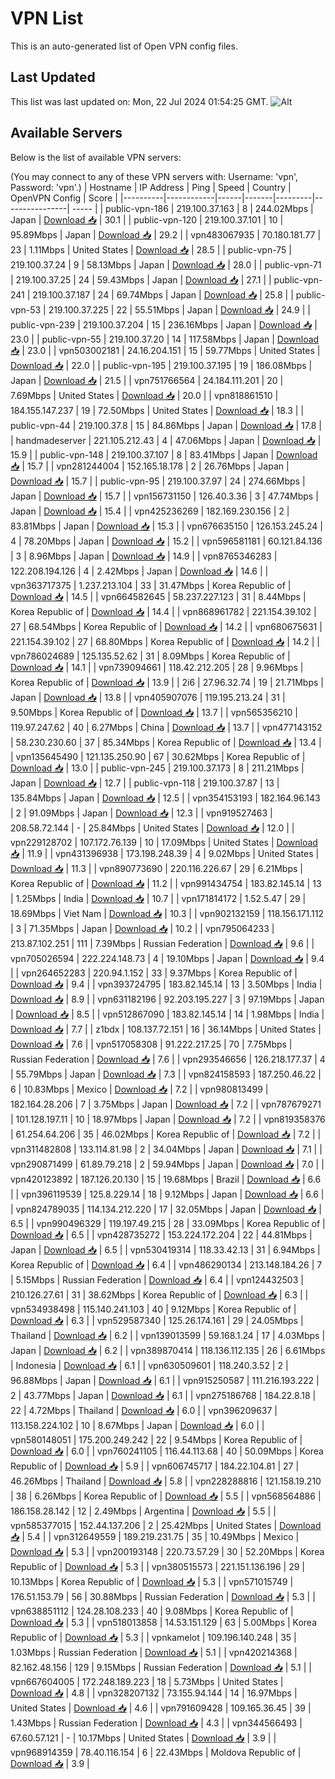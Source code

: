 # VPN List

This is an auto-generated list of Open VPN config files.

## Last Updated

This list was last updated on: Mon, 22 Jul 2024 01:54:25 GMT.
![Alt](https://repobeats.axiom.co/api/embed/186b98318ef1479477931607c1ad7d823f12451f.svg "Repobeats analytics image")

## Available Servers

Below is the list of available VPN servers:

(You may connect to any of these VPN servers with: Username: 'vpn', Password: 'vpn'.)
| Hostname | IP Address | Ping | Speed | Country | OpenVPN Config | Score |
|----------|------------|------|-------|---------|----------------| ----- |
| public-vpn-186 | 219.100.37.163 | 8 | 244.02Mbps | Japan | [Download 📥](./configs/server_0_JP.ovpn) | 30.1 |
| public-vpn-120 | 219.100.37.101 | 10 | 95.89Mbps | Japan | [Download 📥](./configs/server_1_JP.ovpn) | 29.2 |
| vpn483067935 | 70.180.181.77 | 23 | 1.11Mbps | United States | [Download 📥](./configs/server_2_US.ovpn) | 28.5 |
| public-vpn-75 | 219.100.37.24 | 9 | 58.13Mbps | Japan | [Download 📥](./configs/server_3_JP.ovpn) | 28.0 |
| public-vpn-71 | 219.100.37.25 | 24 | 59.43Mbps | Japan | [Download 📥](./configs/server_4_JP.ovpn) | 27.1 |
| public-vpn-241 | 219.100.37.187 | 24 | 69.74Mbps | Japan | [Download 📥](./configs/server_5_JP.ovpn) | 25.8 |
| public-vpn-53 | 219.100.37.225 | 22 | 55.51Mbps | Japan | [Download 📥](./configs/server_6_JP.ovpn) | 24.9 |
| public-vpn-239 | 219.100.37.204 | 15 | 236.16Mbps | Japan | [Download 📥](./configs/server_7_JP.ovpn) | 23.0 |
| public-vpn-55 | 219.100.37.20 | 14 | 117.58Mbps | Japan | [Download 📥](./configs/server_8_JP.ovpn) | 23.0 |
| vpn503002181 | 24.16.204.151 | 15 | 59.77Mbps | United States | [Download 📥](./configs/server_9_US.ovpn) | 22.0 |
| public-vpn-195 | 219.100.37.195 | 19 | 186.08Mbps | Japan | [Download 📥](./configs/server_10_JP.ovpn) | 21.5 |
| vpn751766564 | 24.184.111.201 | 20 | 7.69Mbps | United States | [Download 📥](./configs/server_11_US.ovpn) | 20.0 |
| vpn818861510 | 184.155.147.237 | 19 | 72.50Mbps | United States | [Download 📥](./configs/server_12_US.ovpn) | 18.3 |
| public-vpn-44 | 219.100.37.8 | 15 | 84.86Mbps | Japan | [Download 📥](./configs/server_13_JP.ovpn) | 17.8 |
| handmadeserver | 221.105.212.43 | 4 | 47.06Mbps | Japan | [Download 📥](./configs/server_14_JP.ovpn) | 15.9 |
| public-vpn-148 | 219.100.37.107 | 8 | 83.41Mbps | Japan | [Download 📥](./configs/server_15_JP.ovpn) | 15.7 |
| vpn281244004 | 152.165.18.178 | 2 | 26.76Mbps | Japan | [Download 📥](./configs/server_16_JP.ovpn) | 15.7 |
| public-vpn-95 | 219.100.37.97 | 24 | 274.66Mbps | Japan | [Download 📥](./configs/server_17_JP.ovpn) | 15.7 |
| vpn156731150 | 126.40.3.36 | 3 | 47.74Mbps | Japan | [Download 📥](./configs/server_18_JP.ovpn) | 15.4 |
| vpn425236269 | 182.169.230.156 | 2 | 83.81Mbps | Japan | [Download 📥](./configs/server_19_JP.ovpn) | 15.3 |
| vpn676635150 | 126.153.245.24 | 4 | 78.20Mbps | Japan | [Download 📥](./configs/server_20_JP.ovpn) | 15.2 |
| vpn596581181 | 60.121.84.136 | 3 | 8.96Mbps | Japan | [Download 📥](./configs/server_21_JP.ovpn) | 14.9 |
| vpn8765346283 | 122.208.194.126 | 4 | 2.42Mbps | Japan | [Download 📥](./configs/server_22_JP.ovpn) | 14.6 |
| vpn363717375 | 1.237.213.104 | 33 | 31.47Mbps | Korea Republic of | [Download 📥](./configs/server_23_KR.ovpn) | 14.5 |
| vpn664582645 | 58.237.227.123 | 31 | 8.44Mbps | Korea Republic of | [Download 📥](./configs/server_24_KR.ovpn) | 14.4 |
| vpn868961782 | 221.154.39.102 | 27 | 68.54Mbps | Korea Republic of | [Download 📥](./configs/server_25_KR.ovpn) | 14.2 |
| vpn680675631 | 221.154.39.102 | 27 | 68.80Mbps | Korea Republic of | [Download 📥](./configs/server_26_KR.ovpn) | 14.2 |
| vpn786024689 | 125.135.52.62 | 31 | 8.09Mbps | Korea Republic of | [Download 📥](./configs/server_27_KR.ovpn) | 14.1 |
| vpn739094661 | 118.42.212.205 | 28 | 9.96Mbps | Korea Republic of | [Download 📥](./configs/server_28_KR.ovpn) | 13.9 |
| 2i6 | 27.96.32.74 | 19 | 21.71Mbps | Japan | [Download 📥](./configs/server_29_JP.ovpn) | 13.8 |
| vpn405907076 | 119.195.213.24 | 31 | 9.50Mbps | Korea Republic of | [Download 📥](./configs/server_30_KR.ovpn) | 13.7 |
| vpn565356210 | 119.97.247.62 | 40 | 6.27Mbps | China | [Download 📥](./configs/server_31_CN.ovpn) | 13.7 |
| vpn477143152 | 58.230.230.60 | 37 | 85.34Mbps | Korea Republic of | [Download 📥](./configs/server_32_KR.ovpn) | 13.4 |
| vpn135645490 | 121.135.250.90 | 67 | 30.62Mbps | Korea Republic of | [Download 📥](./configs/server_33_KR.ovpn) | 13.0 |
| public-vpn-245 | 219.100.37.173 | 8 | 211.21Mbps | Japan | [Download 📥](./configs/server_34_JP.ovpn) | 12.7 |
| public-vpn-118 | 219.100.37.87 | 13 | 135.84Mbps | Japan | [Download 📥](./configs/server_35_JP.ovpn) | 12.5 |
| vpn354153193 | 182.164.96.143 | 2 | 91.09Mbps | Japan | [Download 📥](./configs/server_36_JP.ovpn) | 12.3 |
| vpn919527463 | 208.58.72.144 | - | 25.84Mbps | United States | [Download 📥](./configs/server_37_US.ovpn) | 12.0 |
| vpn229128702 | 107.172.76.139 | 10 | 17.09Mbps | United States | [Download 📥](./configs/server_38_US.ovpn) | 11.9 |
| vpn431396938 | 173.198.248.39 | 4 | 9.02Mbps | United States | [Download 📥](./configs/server_39_US.ovpn) | 11.3 |
| vpn890773690 | 220.116.226.67 | 29 | 6.21Mbps | Korea Republic of | [Download 📥](./configs/server_40_KR.ovpn) | 11.2 |
| vpn991434754 | 183.82.145.14 | 13 | 1.25Mbps | India | [Download 📥](./configs/server_41_IN.ovpn) | 10.7 |
| vpn171814172 | 1.52.5.47 | 29 | 18.69Mbps | Viet Nam | [Download 📥](./configs/server_42_VN.ovpn) | 10.3 |
| vpn902132159 | 118.156.171.112 | 3 | 71.35Mbps | Japan | [Download 📥](./configs/server_43_JP.ovpn) | 10.2 |
| vpn795064233 | 213.87.102.251 | 111 | 7.39Mbps | Russian Federation | [Download 📥](./configs/server_44_RU.ovpn) | 9.6 |
| vpn705026594 | 222.224.148.73 | 4 | 19.10Mbps | Japan | [Download 📥](./configs/server_45_JP.ovpn) | 9.4 |
| vpn264652283 | 220.94.1.152 | 33 | 9.37Mbps | Korea Republic of | [Download 📥](./configs/server_46_KR.ovpn) | 9.4 |
| vpn393724795 | 183.82.145.14 | 13 | 3.50Mbps | India | [Download 📥](./configs/server_47_IN.ovpn) | 8.9 |
| vpn631182196 | 92.203.195.227 | 3 | 97.19Mbps | Japan | [Download 📥](./configs/server_48_JP.ovpn) | 8.5 |
| vpn512867090 | 183.82.145.14 | 14 | 1.98Mbps | India | [Download 📥](./configs/server_49_IN.ovpn) | 7.7 |
| z1bdx | 108.137.72.151 | 16 | 36.14Mbps | United States | [Download 📥](./configs/server_50_US.ovpn) | 7.6 |
| vpn517058308 | 91.222.217.25 | 70 | 7.75Mbps | Russian Federation | [Download 📥](./configs/server_51_RU.ovpn) | 7.6 |
| vpn293546656 | 126.218.177.37 | 4 | 55.79Mbps | Japan | [Download 📥](./configs/server_52_JP.ovpn) | 7.3 |
| vpn824158593 | 187.250.46.22 | 6 | 10.83Mbps | Mexico | [Download 📥](./configs/server_53_MX.ovpn) | 7.2 |
| vpn980813499 | 182.164.28.206 | 7 | 3.75Mbps | Japan | [Download 📥](./configs/server_54_JP.ovpn) | 7.2 |
| vpn787679271 | 101.128.197.11 | 10 | 18.97Mbps | Japan | [Download 📥](./configs/server_55_JP.ovpn) | 7.2 |
| vpn819358376 | 61.254.64.206 | 35 | 46.02Mbps | Korea Republic of | [Download 📥](./configs/server_56_KR.ovpn) | 7.2 |
| vpn311482808 | 133.114.81.98 | 2 | 34.04Mbps | Japan | [Download 📥](./configs/server_57_JP.ovpn) | 7.1 |
| vpn290871499 | 61.89.79.218 | 2 | 59.94Mbps | Japan | [Download 📥](./configs/server_58_JP.ovpn) | 7.0 |
| vpn420123892 | 187.126.20.130 | 15 | 19.68Mbps | Brazil | [Download 📥](./configs/server_59_BR.ovpn) | 6.6 |
| vpn396119539 | 125.8.229.14 | 18 | 9.12Mbps | Japan | [Download 📥](./configs/server_60_JP.ovpn) | 6.6 |
| vpn824789035 | 114.134.212.220 | 17 | 32.05Mbps | Japan | [Download 📥](./configs/server_61_JP.ovpn) | 6.5 |
| vpn990496329 | 119.197.49.215 | 28 | 33.09Mbps | Korea Republic of | [Download 📥](./configs/server_62_KR.ovpn) | 6.5 |
| vpn428735272 | 153.224.172.204 | 22 | 44.81Mbps | Japan | [Download 📥](./configs/server_63_JP.ovpn) | 6.5 |
| vpn530419314 | 118.33.42.13 | 31 | 6.94Mbps | Korea Republic of | [Download 📥](./configs/server_64_KR.ovpn) | 6.4 |
| vpn486290134 | 213.148.184.26 | 7 | 5.15Mbps | Russian Federation | [Download 📥](./configs/server_65_RU.ovpn) | 6.4 |
| vpn124432503 | 210.126.27.61 | 31 | 38.62Mbps | Korea Republic of | [Download 📥](./configs/server_66_KR.ovpn) | 6.3 |
| vpn534938498 | 115.140.241.103 | 40 | 9.12Mbps | Korea Republic of | [Download 📥](./configs/server_67_KR.ovpn) | 6.3 |
| vpn529587340 | 125.26.174.161 | 29 | 24.05Mbps | Thailand | [Download 📥](./configs/server_68_TH.ovpn) | 6.2 |
| vpn139013599 | 59.168.1.24 | 17 | 4.03Mbps | Japan | [Download 📥](./configs/server_69_JP.ovpn) | 6.2 |
| vpn389870414 | 118.136.112.135 | 26 | 6.61Mbps | Indonesia | [Download 📥](./configs/server_70_ID.ovpn) | 6.1 |
| vpn630509601 | 118.240.3.52 | 2 | 96.88Mbps | Japan | [Download 📥](./configs/server_71_JP.ovpn) | 6.1 |
| vpn915250587 | 111.216.193.222 | 2 | 43.77Mbps | Japan | [Download 📥](./configs/server_72_JP.ovpn) | 6.1 |
| vpn275186768 | 184.22.8.18 | 22 | 4.72Mbps | Thailand | [Download 📥](./configs/server_73_TH.ovpn) | 6.0 |
| vpn396209637 | 113.158.224.102 | 10 | 8.67Mbps | Japan | [Download 📥](./configs/server_74_JP.ovpn) | 6.0 |
| vpn580148051 | 175.200.249.242 | 22 | 9.54Mbps | Korea Republic of | [Download 📥](./configs/server_75_KR.ovpn) | 6.0 |
| vpn760241105 | 116.44.113.68 | 40 | 50.09Mbps | Korea Republic of | [Download 📥](./configs/server_76_KR.ovpn) | 5.9 |
| vpn606745717 | 184.22.104.81 | 27 | 46.26Mbps | Thailand | [Download 📥](./configs/server_77_TH.ovpn) | 5.8 |
| vpn228288816 | 121.158.19.210 | 38 | 6.26Mbps | Korea Republic of | [Download 📥](./configs/server_78_KR.ovpn) | 5.5 |
| vpn568564886 | 186.158.28.142 | 12 | 2.49Mbps | Argentina | [Download 📥](./configs/server_79_AR.ovpn) | 5.5 |
| vpn585377015 | 152.44.137.206 | 2 | 25.42Mbps | United States | [Download 📥](./configs/server_80_US.ovpn) | 5.4 |
| vpn312649559 | 189.219.231.75 | 35 | 10.49Mbps | Mexico | [Download 📥](./configs/server_81_MX.ovpn) | 5.3 |
| vpn200193148 | 220.73.57.29 | 30 | 52.20Mbps | Korea Republic of | [Download 📥](./configs/server_82_KR.ovpn) | 5.3 |
| vpn380515573 | 221.151.136.196 | 29 | 10.13Mbps | Korea Republic of | [Download 📥](./configs/server_83_KR.ovpn) | 5.3 |
| vpn571015749 | 176.51.153.79 | 56 | 30.88Mbps | Russian Federation | [Download 📥](./configs/server_84_RU.ovpn) | 5.3 |
| vpn638851112 | 124.28.108.233 | 40 | 9.08Mbps | Korea Republic of | [Download 📥](./configs/server_85_KR.ovpn) | 5.3 |
| vpn518013858 | 14.53.151.129 | 63 | 5.00Mbps | Korea Republic of | [Download 📥](./configs/server_86_KR.ovpn) | 5.3 |
| vpnkamelot | 109.196.140.248 | 35 | 1.03Mbps | Russian Federation | [Download 📥](./configs/server_87_RU.ovpn) | 5.1 |
| vpn420214368 | 82.162.48.156 | 129 | 9.15Mbps | Russian Federation | [Download 📥](./configs/server_88_RU.ovpn) | 5.1 |
| vpn667604005 | 172.248.189.223 | 18 | 5.73Mbps | United States | [Download 📥](./configs/server_89_US.ovpn) | 4.8 |
| vpn328207132 | 73.155.94.144 | 14 | 16.97Mbps | United States | [Download 📥](./configs/server_90_US.ovpn) | 4.6 |
| vpn791609428 | 109.165.36.45 | 39 | 1.43Mbps | Russian Federation | [Download 📥](./configs/server_91_RU.ovpn) | 4.3 |
| vpn344566493 | 67.60.57.121 | - | 10.17Mbps | United States | [Download 📥](./configs/server_92_US.ovpn) | 3.9 |
| vpn968914359 | 78.40.116.154 | 6 | 22.43Mbps | Moldova Republic of | [Download 📥](./configs/server_93_MD.ovpn) | 3.9 |
